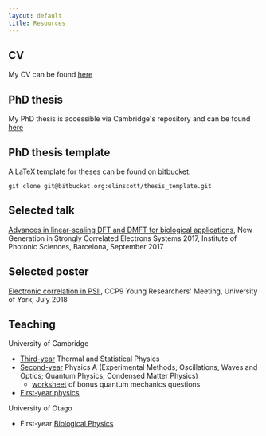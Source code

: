 ```yaml
---
layout: default
title: Resources
---
```


## CV 
My CV can be found [here](http://files.tcm.phy.cam.ac.uk/~ebl27/elinscott_cv.pdf)

## PhD thesis
My PhD thesis is accessible via Cambridge's repository and can be found [here](https://doi.org/10.17863/CAM.44803)

## PhD thesis template
A LaTeX template for theses can be found on [bitbucket](https://bitbucket.org/elinscott/thesis_template):

`git clone git@bitbucket.org:elinscott/thesis_template.git`

## Selected talk
[Advances in linear-scaling DFT and DMFT for biological applications](http://files.tcm.phy.cam.ac.uk/~ebl27/Slides_NGSCES_2017.pdf), New Generation in Strongly Correlated Electrons Systems 2017, Institute of Photonic Sciences, Barcelona, September 2017

## Selected poster
[Electronic correlation in PSII](http://files.tcm.phy.cam.ac.uk/~ebl27/Poster_CCP9_2018.pdf), CCP9 Young Researchers' Meeting, University of York, July 2018

## Teaching

University of Cambridge
- [Third-year](https://www.phy.cam.ac.uk/students/teaching/current-courses/II_overview) Thermal and Statistical Physics
- [Second-year](https://www.phy.cam.ac.uk/students/teaching/current-courses/Ib_overview) Physics A (Experimental Methods; Oscillations, Waves and Optics; Quantum Physics; Condensed Matter Physics)
   - [worksheet](http://files.tcm.phy.cam.ac.uk/~ebl27/ib_qm_extra_questions.pdf) of bonus quantum mechanics questions
- [First-year physics](https://www.phy.cam.ac.uk/students/teaching/current-courses/Ia_overview)

University of Otago
- First-year [Biological Physics](https://www.otago.ac.nz/physics/study/undergraduate/index.html?papercode=PHSI191)
